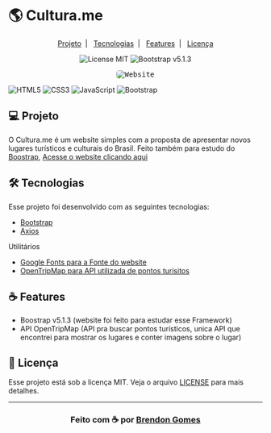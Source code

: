 # 🌎 Cultura.me

<p align="center">
    <a href="#-projeto">Projeto</a>&nbsp;&nbsp;|&nbsp;&nbsp;
    <a href="#-tecnologias">Tecnologias</a>&nbsp;&nbsp;|&nbsp;&nbsp;
    <a href="#-features">Features</a>&nbsp;&nbsp;|&nbsp;&nbsp;
    <a href="#-licença">Licença</a>
</p>

<p align="center">
    <img alt="License MIT" src="https://img.shields.io/badge/license-MIT-brightgreen">
    <img alt="Bootstrap v5.1.3" src="https://img.shields.io/badge/bootstrap-v5.1.3-blueviolet">
</p>

<p align="center">
    <kbd>
        <img src=".github/preview.gif"style="border-radius: 5px" alt="Website">
    </kbd>
</p>

![HTML5](https://img.shields.io/badge/html5-%23E34F26.svg?style=for-the-badge&logo=html5&logoColor=white)
![CSS3](https://img.shields.io/badge/css3-%231572B6.svg?style=for-the-badge&logo=css3&logoColor=white)
![JavaScript](https://img.shields.io/badge/javascript-%23323330.svg?style=for-the-badge&logo=javascript&logoColor=%23F7DF1E)
![Bootstrap](https://img.shields.io/badge/bootstrap-%23563D7C.svg?style=for-the-badge&logo=bootstrap&logoColor=white)

## 💻 Projeto

O Cultura.me é um website simples com a proposta de apresentar novos lugares turísticos e culturais do Brasil. Feito também para estudo do [Boostrap](https://getbootstrap.com/), [Acesse o website clicando aqui](https://brendon3578.github.io/Cultura.me/index.html)

## 🛠 Tecnologias

Esse projeto foi desenvolvido com as seguintes tecnologias:

- [Bootstrap](https://getbootstrap.com/)
- [Axios](https://github.com/axios/axios)

Utilitários

- [Google Fonts para a Fonte do website](https://fonts.google.com/)
- [OpenTripMap para API utilizada de pontos turísitos](https://opentripmap.io/product)

## ☕ Features

- Boostrap v5.1.3 (website foi feito para estudar esse Framework)
- API OpenTripMap (API pra buscar pontos turísticos, unica API que encontrei para mostrar os lugares e conter imagens sobre o lugar)

## 📝 Licença

Esse projeto está sob a licença MIT. Veja o arquivo [LICENSE](.github/LICENSE.md) para mais detalhes.

---

<h3 align="center">
    Feito com ☕ por <a href="https://github.com/Brendon3578"> Brendon Gomes</a>
</h3>
